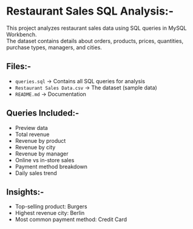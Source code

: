 # Restaurant Sales SQL Analysis:-
This project analyzes restaurant sales data using SQL queries in MySQL Workbench.  
The dataset contains details about orders, products, prices, quantities, purchase types, managers, and cities.

## Files:-
- `queries.sql` → Contains all SQL queries for analysis
- `Restaurant Sales Data.csv` → The dataset (sample data)
- `README.md` → Documentation

## Queries Included:-
- Preview data
- Total revenue
- Revenue by product
- Revenue by city
- Revenue by manager
- Online vs in-store sales
- Payment method breakdown
- Daily sales trend

## Insights:-
- Top-selling product: Burgers 
- Highest revenue city: Berlin 
- Most common payment method: Credit Card 


